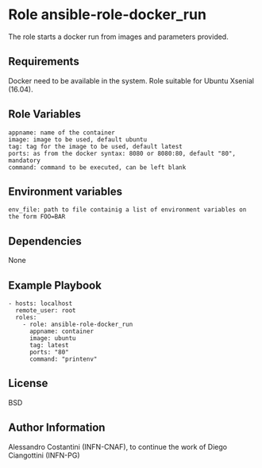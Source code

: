 Role ansible-role-docker_run
=========

The role starts a docker run from images and parameters provided.

Requirements
------------

Docker need to be available in the system. Role suitable for Ubuntu Xsenial (16.04).

Role Variables
--------------

```
appname: name of the container
image: image to be used, default ubuntu
tag: tag for the image to be used, default latest
ports: as from the docker syntax: 8080 or 8080:80, default "80", mandatory
command: command to be executed, can be left blank
```

Environment variables
--------------
```
env_file: path to file containig a list of environment variables on the form FOO=BAR
```



Dependencies
------------

None

Example Playbook
----------------

```
- hosts: localhost
  remote_user: root
  roles:
    - role: ansible-role-docker_run
      appname: container
      image: ubuntu
      tag: latest
      ports: "80" 
      command: "printenv"
```




License
-------

BSD

Author Information
------------------

Alessandro Costantini (INFN-CNAF), to continue the work of Diego Ciangottini (INFN-PG)
